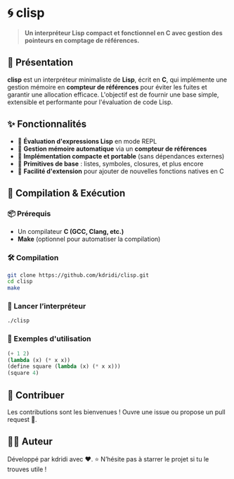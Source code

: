 # 🌀 clisp

> **Un interpréteur Lisp compact et fonctionnel en C avec gestion des pointeurs en comptage de références.**

## 🚀 Présentation

**clisp** est un interpréteur minimaliste de **Lisp**, écrit en **C**, qui implémente une gestion mémoire en **compteur de références** pour éviter les fuites et garantir une allocation efficace. L'objectif est de fournir une base simple, extensible et performante pour l'évaluation de code Lisp.

## ✨ Fonctionnalités

- 🔹 **Évaluation d'expressions Lisp** en mode REPL
- 🔹 **Gestion mémoire automatique** via un **compteur de références**
- 🔹 **Implémentation compacte et portable** (sans dépendances externes)
- 🔹 **Primitives de base** : listes, symboles, closures, et plus encore
- 🔹 **Facilité d'extension** pour ajouter de nouvelles fonctions natives en C

## 🔧 Compilation & Exécution

### 📦 Prérequis
- Un compilateur **C (GCC, Clang, etc.)**
- **Make** (optionnel pour automatiser la compilation)

### 🛠️ Compilation
```bash
git clone https://github.com/kdridi/clisp.git
cd clisp
make
```

### 🚀 Lancer l’interpréteur
```bash
./clisp
```

### 📜 Exemples d'utilisation
```lisp
(+ 1 2)
(lambda (x) (* x x))
(define square (lambda (x) (* x x)))
(square 4)
```

## 🤝 Contribuer
Les contributions sont les bienvenues ! Ouvre une issue ou propose un pull request 🚀.

## 🧑‍💻 Auteur
Développé par kdridi avec ❤️.
⭐ N’hésite pas à starrer le projet si tu le trouves utile !
